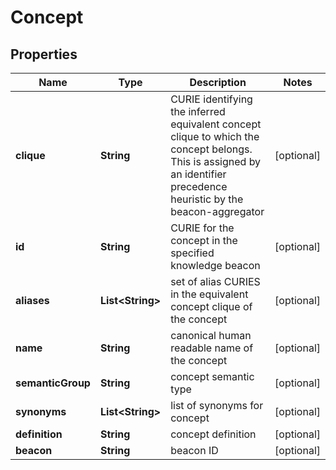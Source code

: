 
# Concept

## Properties
Name | Type | Description | Notes
------------ | ------------- | ------------- | -------------
**clique** | **String** | CURIE identifying the inferred equivalent concept clique to which the concept belongs. This is assigned by an identifier precedence heuristic by the beacon-aggregator  |  [optional]
**id** | **String** | CURIE for the concept in the specified knowledge beacon  |  [optional]
**aliases** | **List&lt;String&gt;** | set of alias CURIES in the equivalent concept clique of the concept  |  [optional]
**name** | **String** | canonical human readable name of the concept  |  [optional]
**semanticGroup** | **String** | concept semantic type  |  [optional]
**synonyms** | **List&lt;String&gt;** | list of synonyms for concept  |  [optional]
**definition** | **String** | concept definition  |  [optional]
**beacon** | **String** | beacon ID  |  [optional]




